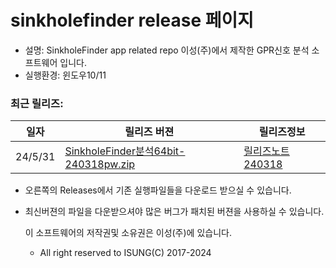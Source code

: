 # sinkholefinder release 페이지
- 설명: SinkholeFinder app related repo  이성(주)에서 제작한 GPR신호 분석 소프트웨어 입니다. 
- 실행환경: 윈도우10/11

### 최근 릴리즈:
| 일자 | 릴리즈 버젼 | 릴리즈정보 |
|-----------|----------|-----------|
| 24/5/31 | [ SinkholeFinder분석64bit-240318pw.zip ]( releases/download/v1.0.240318/SinkholeFinder.64bit-240318pw.zip) | [ 릴리즈노트240318 ]( releases/tag/v1.0.240318) |


- 오른쪽의 Releases에서 기존 실행파일들을 다운로드 받으실 수 있습니다.   
- 최신버젼의 파일을 다운받으셔야 많은 버그가 패치된 버젼을 사용하실 수 있습니다.  


    이 소프트웨어의 저작권및 소유권은 이성(주)에 있습니다.
    - All right reserved to ISUNG(C) 2017-2024
  
